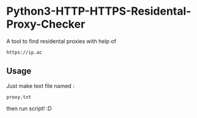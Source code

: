 # Python3-HTTP-HTTPS-Residental-Proxy-Checker 

A tool to find residental proxies with help of 

``` 
https://ip.ac 
```

## Usage
Just make text file named :
```
proxy.txt
```
then run script! :D 